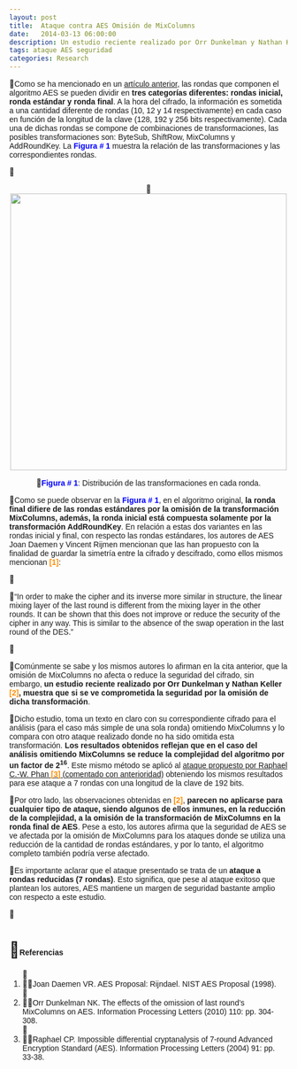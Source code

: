 ```yaml
---
layout: post
title:  Ataque contra AES Omisión de MixColumns
date:   2014-03-13 06:00:00
description: Un estudio reciente realizado por Orr Dunkelman y Nathan Keller, muestra que si se ve comprometida la seguridad por la omisión de dicha transformación. Los resultados obtenidos reflejan que en el caso del análisis omitiendo MixColumns se reduce la complejidad del algoritmo por un factor de 2^16. 
tags: ataque AES seguridad
categories: Research
---
```

<p>
<span style="font-size:14px;"><span style="font-family:arial,helvetica,sans-serif;">Como se ha mencionado en un <a href="es/biblioteca/seguridad/item/55-generalidades-de-aes-advanced-encryption-standard-i-parte">art&iacute;culo anterior</a>, las rondas que componen el algoritmo AES se pueden dividir en <strong>tres categor&iacute;as diferentes: rondas inicial, ronda est&aacute;ndar y ronda final</strong>. A la hora del cifrado, la informaci&oacute;n es sometida a una cantidad diferente de rondas (10, 12 y 14 respectivamente) en cada caso en funci&oacute;n de la longitud de la clave (128, 192 y 256 bits respectivamente). Cada una de dichas rondas se compone de combinaciones de transformaciones, las posibles transformaciones son: ByteSub, ShiftRow, MixColumns y AddRoundKey. La <span style="color:#0000ff;"><strong>Figura # 1</strong></span> muestra la relaci&oacute;n de las transformaciones y las correspondientes rondas.</span></span></p>
<p>
&nbsp;</p>
<p style="text-align: center;">
<img alt="" src="images/Research/ataque-contra-AES-omision-mixcoloumns/1_es.png" style="height: 500px; width: 500px;" /></p>
<p style="text-align: center;">
<span style="font-family: arial, helvetica, sans-serif; font-size: 14px; color: rgb(0, 0, 255);"><strong>Figura # 1</strong></span><span style="font-family: arial, helvetica, sans-serif; font-size: 14px;">: Distribuci&oacute;n de las transformaciones en cada ronda.</span></p>

<p>
<span style="font-size:14px;"><span style="font-family:arial,helvetica,sans-serif;">Como se puede observar en la <span style="color:#0000ff;"><strong>Figura # 1</strong></span>, en el algoritmo original, <strong>la ronda final difiere de las rondas est&aacute;ndares por la omisi&oacute;n de la transformaci&oacute;n MixColumns, adem&aacute;s, la ronda inicial est&aacute; compuesta solamente por la transformaci&oacute;n AddRoundKey</strong>. En relaci&oacute;n a estas dos variantes en las rondas inicial y final, con respecto las rondas est&aacute;ndares, los autores de AES Joan Daemen y Vincent Rijmen mencionan que las han propuesto con la finalidad de guardar la simetr&iacute;a entre la cifrado y descifrado, como ellos mismos mencionan <span style="color:#ff8c00;"><strong>[1]</strong></span>:</span></span></p>
<p>
&nbsp;</p>
<p>
<span style="font-size:14px;"><span style="font-family:arial,helvetica,sans-serif;">&ldquo;In order to make the cipher and its inverse more similar in structure, the linear mixing layer of the last round is different from the mixing layer in the other rounds. It can be shown that this does not improve or reduce the security of the cipher in any way. This is similar to the absence of the swap operation in the last round of the DES.&rdquo;</span></span></p>
<p>
&nbsp;</p>
<p>
<span style="font-size:14px;"><span style="font-family:arial,helvetica,sans-serif;">Com&uacute;nmente se sabe y los mismos autores lo afirman en la cita anterior, que la omisi&oacute;n de MixColumns no afecta o reduce la seguridad del cifrado, sin embargo, <strong>un estudio reciente realizado por Orr Dunkelman y Nathan Keller <span style="color:#ff8c00;">[2]</span>, muestra que si se ve comprometida la seguridad por la omisi&oacute;n de dicha transformaci&oacute;n</strong>.</span></span></p>
<p>
<span style="font-family: arial, helvetica, sans-serif; font-size: 14px;">Dicho estudio, toma un texto en claro con su correspondiente cifrado para el an&aacute;lisis (para el caso m&aacute;s simple de una sola ronda) omitiendo MixColumns y lo compara con otro ataque realizado donde no ha sido omitida esta transformaci&oacute;n. <strong>Los resultados obtenidos reflejan que en el caso del an&aacute;lisis omitiendo MixColumns se reduce la complejidad del algoritmo por un factor de 2</strong></span><strong><sup style="font-family: arial, helvetica, sans-serif;">16</sup></strong><span style="font-family: arial, helvetica, sans-serif; font-size: 14px;">. Este mismo m&eacute;todo se aplic&oacute; al <a href="es/laboratorio/resultados/item/63-ataque-criptografico-contra-aes-impossible-differential-attack">ataque propuesto por Raphael C.-W. Phan </a></span><a href="es/laboratorio/resultados/item/63-ataque-criptografico-contra-aes-impossible-differential-attack"><span style="font-family: arial, helvetica, sans-serif; font-size: 14px; color: rgb(255, 140, 0);"><strong>[3]</strong></span></a><span style="font-family: arial, helvetica, sans-serif; font-size: 14px;"><a href="es/laboratorio/resultados/item/63-ataque-criptografico-contra-aes-impossible-differential-attack"> (comentado con anterioridad)</a> obteniendo los mismos resultados para ese ataque a 7 rondas con una longitud de la clave de 192 bits.</span></p>
<p>
<span style="font-family: arial, helvetica, sans-serif; font-size: 14px;">Por otro lado, las observaciones obtenidas en <span style="color:#ff8c00;"><strong>[2]</strong></span>, <strong>parecen no aplicarse para cualquier tipo de ataque, siendo algunos de ellos inmunes, en la reducci&oacute;n de la complejidad, a la omisi&oacute;n de la transformaci&oacute;n de MixColumns en la ronda final de AES</strong>. Pese a esto, los autores afirma que la seguridad de AES se ve afectada por la omisi&oacute;n de MixColumns para los ataques donde se utiliza una reducci&oacute;n de la cantidad de rondas est&aacute;ndares, y por lo tanto, el algoritmo completo tambi&eacute;n podr&iacute;a verse afectado.</span></p>
<p>
<span style="font-family: arial, helvetica, sans-serif; font-size: 14px;">Es importante aclarar que el ataque presentado se trata de un <strong>ataque a rondas reducidas (7 rondas)</strong>. Esto significa, que pese al ataque exitoso que plantean los autores, AES mantiene un margen de seguridad bastante amplio con respecto a este estudio.</span></p>
<p>
&nbsp;</p>
<h1>
<span style="font-size:14px;"><span style="font-family:arial,helvetica,sans-serif;">Referencias</span></span></h1>
<ol>
<li>
<span style="font-family: arial, helvetica, sans-serif; font-size: 14px;">Joan Daemen VR. AES Proposal: Rijndael. NIST AES Proposal (1998).</span></li>
<li>
<span style="font-size:14px;"><span style="font-family:arial,helvetica,sans-serif;">Orr Dunkelman NK. The effects of the omission of last round&rsquo;s MixColumns on AES. Information Processing Letters (2010) 110: pp. 304-308.</span></span></li>
<li>
<span style="font-size:14px;"><span style="font-family:arial,helvetica,sans-serif;">Raphael CP. Impossible differential cryptanalysis of 7-round Advanced Encryption Standard (AES). Information Processing Letters (2004) 91: pp. 33-38.</span></span></li>
</ol>